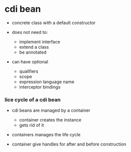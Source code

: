 # cdi bean

- concrete class with a default constructor

- does not need to:
  - implement interface
  - extend a class
  - be annotated

- can have optional
  - qualifiers
  - scope
  - expression language name
  - interceptor bindings

### lice cycle of a cdi bean

- cdi beans are managed by a container
  - container creates the instance
  - gets rid of it

- containers manages the life cycle

- container give handles for after and before construction
